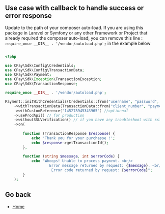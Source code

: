## Use case with callback to handle success or error response

Update to the path of your composer auto-load. If you are using this package in Laravel or Symfony or any other
Framework or Project that already required the composer auto-load, you can remove this
line : ```require_once __DIR__ . '/vendor/autoload.php';```  in the example below

```php

<?php

use CPay\Sdk\Config\Credentials;
use CPay\Sdk\Config\TransactionData;
use CPay\Sdk\Payment;
use CPay\Sdk\Exception\TransactionException;
use CPay\Sdk\TransactionResponse;

require_once __DIR__ . '/vendor/autoload.php';

Payment::initWithCredentials(Credentials::from("username", "password", "merchant_number"))
    ->withTransactionData(TransactionData::from("client_number", "payment_amount", "otp_code"))
    ->withCustomReference("145278945343965") //optionnal
    ->useProdApi() // for production
    ->withoutSSLVerification() // if you have any troubleshoot with ssl verifcation(not recommended)
    ->on(
    
        function (TransactionResponse $response) {
            echo 'Thank you for your purchasse !';
            echo $response->getTransactionId();
        },
        
        function (string $message, int $errorCode) {
            echo "Whoops! Unable to process payment. <br/> 
                    Error message returned by request: {$message}. <br/>
                     Error code returned by request: {$errorCode}";
        }
    );

```

## Go back

- [Home](index.md) 